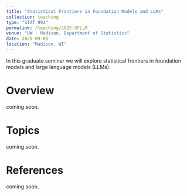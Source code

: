 ```yaml
---
title: "Statistical Frontiers in Foundation Models and LLMs"
collection: teaching
type: "STAT 992"
permalink: /teaching/2025-SFLLM
venue: "UW - Madison, Department of Statistics"
date: 2025-09-05
location: "Madison, WI"
---
```

In this graduate seminar we will explore statistical frontiers in foundation models and large language models (LLMs).

Overview
======
coming soon.

Topics
======
coming soon.

References
======
coming soon.